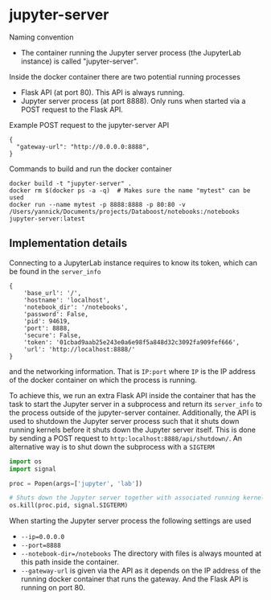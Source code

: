 # jupyter-server
Naming convention
* The container running the Jupyter server process (the JupyterLab instance) is called "jupyter-server".

Inside the docker container there are two potential running processes
* Flask API (at port 80). This API is always running.
* Jupyter server process (at port 8888). Only runs when started via a POST request to the Flask API.

Example POST request to the jupyter-server API
```
{
  "gateway-url": "http://0.0.0.0:8888",
}
```

Commands to build and run the docker container
```
docker build -t "jupyter-server" .
docker rm $(docker ps -a -q)  # Makes sure the name "mytest" can be used
docker run --name mytest -p 8888:8888 -p 80:80 -v /Users/yannick/Documents/projects/Databoost/notebooks:/notebooks jupyter-server:latest
```


## Implementation details
Connecting to a JupyterLab instance requires to know its token, which can be found in the `server_info`
```
{
    'base_url': '/',
    'hostname': 'localhost',
    'notebook_dir': '/notebooks',
    'password': False,
    'pid': 94619,
    'port': 8888,
    'secure': False,
    'token': '01cbad9aab25e243e0a6e98f5a848d32c3092fa909fef666',
    'url': 'http://localhost:8888/'
}
```
and the networking information. That is `IP:port` where `IP` is the IP address of the docker container on which the process is running.

To achieve this, we run an extra Flask API inside the container that has the task to start the Jupyter server in a subprocess and
return its `server_info` to the process outside of the jupyter-server container. Additionally, the API is used to shutdown the
Jupyter server process such that it shuts down running kernels before it shuts down the Jupyter server itself. This is done by
sending a POST request to `http:localhost:8888/api/shutdown/`. An alternative way is to shut down the subprocess with a `SIGTERM`
```python
import os
import signal

proc = Popen(args=['jupyter', 'lab'])

# Shuts down the Jupyter server together with associated running kernels.
os.kill(proc.pid, signal.SIGTERM)
```

When starting the Jupyter server process the following settings are used
* `--ip=0.0.0.0`
* `--port=8888`
* `--notebook-dir=/notebooks` The directory with files is always mounted at this path inside the container.
* `--gateway-url` is given via the API as it depends on the IP address of the running docker container that runs the gateway.
And the Flask API is running on port 80.
